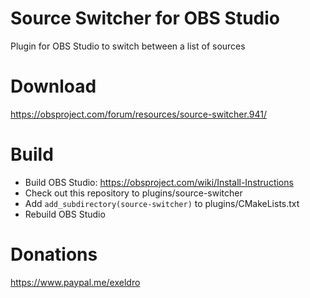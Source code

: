 # Source Switcher for OBS Studio

Plugin for OBS Studio to switch between a list of sources

# Download

https://obsproject.com/forum/resources/source-switcher.941/

# Build
- Build OBS Studio: https://obsproject.com/wiki/Install-Instructions
- Check out this repository to plugins/source-switcher
- Add `add_subdirectory(source-switcher)` to plugins/CMakeLists.txt
- Rebuild OBS Studio

# Donations
https://www.paypal.me/exeldro
